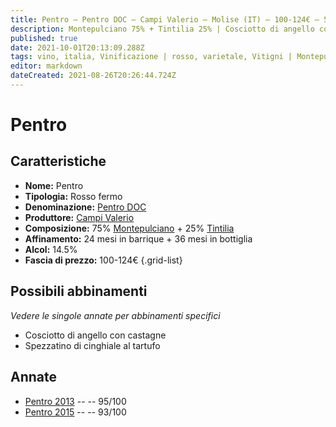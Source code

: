 ```yaml
---
title: Pentro – Pentro DOC – Campi Valerio – Molise (IT) – 100-124€ – 5★
description: Montepulciano 75% + Tintilia 25% | Cosciotto di angello con castagne – Spezzatino di cinghiale al tartufo
published: true
date: 2021-10-01T20:13:09.288Z
tags: vino, italia, Vinificazione | rosso, varietale, Vitigni | Montepulciano, molise, Cosciotto di angello con castagne, Spezzatino di cinghiale al tartufo, fermo, Valutazioni | 5 stelle, Prezzi | 100-124€
editor: markdown
dateCreated: 2021-08-26T20:26:44.724Z
---
```


# Pentro

## Caratteristiche
- **Nome:** Pentro
- **Tipologia:** Rosso fermo
- **Denominazione:** [Pentro DOC](/denominazioni/Italia/Molise/DOC/Pentro) 
- **Produttore:** [Campi Valerio](/produttori/Italia/Molise/Campi-Valerio) 
- **Composizione:** 75% [Montepulciano](/vitigni/Italia/bacca-nera/montepulciano) + 25% [Tintilia](/vitigni/Italia/bacca-nera/tintilia-del-molise)
- **Affinamento:** 24 mesi in barrique + 36 mesi in bottiglia
- **Alcol:** 14.5%
- **Fascia di prezzo:** 100-124€
{.grid-list}

## Possibili abbinamenti
*Vedere le singole annate per abbinamenti specifici*

- Cosciotto di angello con castagne
- Spezzatino di cinghiale al tartufo

## Annate
- [Pentro 2013](/vini/Italia/Molise/Campi-Valerio/Pentro/2013) -- <span class="star-5"></span> -- 95/100
- [Pentro 2015](/vini/Italia/Molise/Campi-Valerio/Pentro/2015) -- <span class="star-5"></span> -- 93/100



